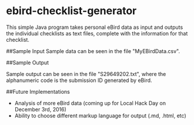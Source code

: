 # ebird-checklist-generator

This simple Java program takes personal eBird data as input and outputs the individual checklists as text files, complete with the information for that checklist. 

##Sample Input 
Sample data can be seen in the file "MyEBirdData.csv". 

##Sample Output

Sample output can be seen in the file "S29649202.txt", where the alphanumeric code is the submission ID generated by eBird.

##Future Implementations
* Analysis of more eBird data (coming up for Local Hack Day on December 3rd, 2016)
* Ability to choose different markup language for output (.md, .html, etc)
